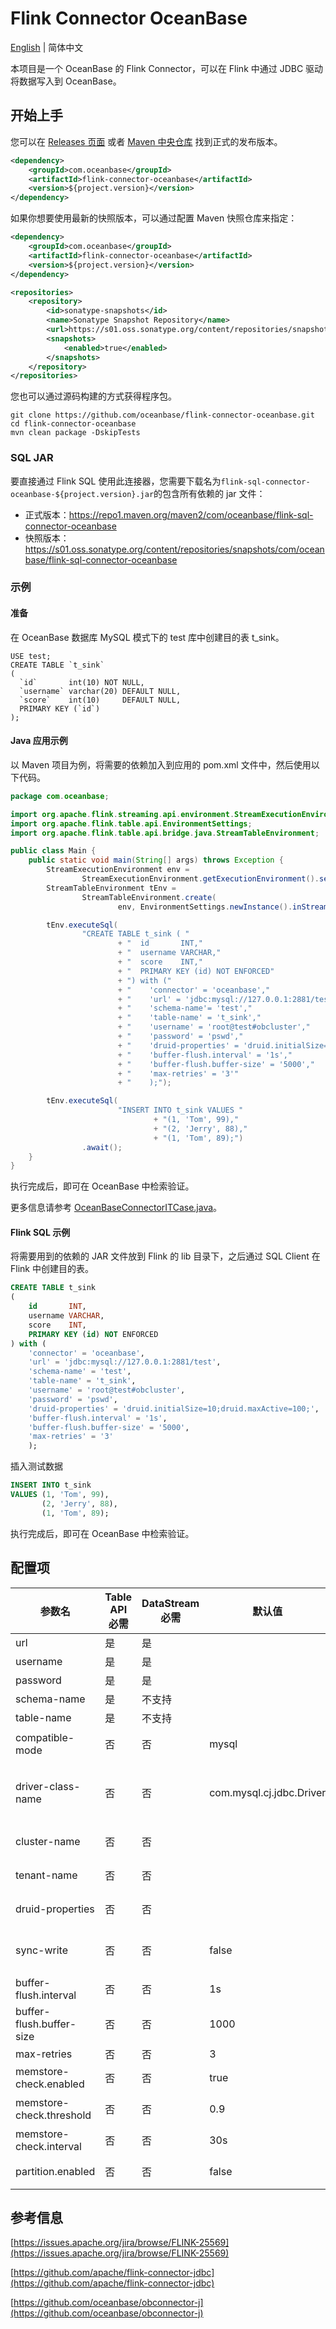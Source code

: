 # Flink Connector OceanBase

[English](flink-connector-oceanbase.md) | 简体中文

本项目是一个 OceanBase 的 Flink Connector，可以在 Flink 中通过 JDBC 驱动将数据写入到 OceanBase。

## 开始上手

您可以在 [Releases 页面](https://github.com/oceanbase/flink-connector-oceanbase/releases) 或者 [Maven 中央仓库](https://central.sonatype.com/artifact/com.oceanbase/flink-connector-oceanbase) 找到正式的发布版本。

```xml
<dependency>
    <groupId>com.oceanbase</groupId>
    <artifactId>flink-connector-oceanbase</artifactId>
    <version>${project.version}</version>
</dependency>
```

如果你想要使用最新的快照版本，可以通过配置 Maven 快照仓库来指定：

```xml
<dependency>
    <groupId>com.oceanbase</groupId>
    <artifactId>flink-connector-oceanbase</artifactId>
    <version>${project.version}</version>
</dependency>

<repositories>
    <repository>
        <id>sonatype-snapshots</id>
        <name>Sonatype Snapshot Repository</name>
        <url>https://s01.oss.sonatype.org/content/repositories/snapshots/</url>
        <snapshots>
            <enabled>true</enabled>
        </snapshots>
    </repository>
</repositories>
```

您也可以通过源码构建的方式获得程序包。

```shell
git clone https://github.com/oceanbase/flink-connector-oceanbase.git
cd flink-connector-oceanbase
mvn clean package -DskipTests
```

### SQL JAR

要直接通过 Flink SQL 使用此连接器，您需要下载名为`flink-sql-connector-oceanbase-${project.version}.jar`的包含所有依赖的 jar 文件：

- 正式版本：https://repo1.maven.org/maven2/com/oceanbase/flink-sql-connector-oceanbase
- 快照版本：https://s01.oss.sonatype.org/content/repositories/snapshots/com/oceanbase/flink-sql-connector-oceanbase

### 示例

#### 准备

在 OceanBase 数据库 MySQL 模式下的 test 库中创建目的表 t_sink。

```mysql
USE test;
CREATE TABLE `t_sink`
(
  `id`       int(10) NOT NULL,
  `username` varchar(20) DEFAULT NULL,
  `score`    int(10)     DEFAULT NULL,
  PRIMARY KEY (`id`)
);
```

#### Java 应用示例

以 Maven 项目为例，将需要的依赖加入到应用的 pom.xml 文件中，然后使用以下代码。

```java
package com.oceanbase;

import org.apache.flink.streaming.api.environment.StreamExecutionEnvironment;
import org.apache.flink.table.api.EnvironmentSettings;
import org.apache.flink.table.api.bridge.java.StreamTableEnvironment;

public class Main {
    public static void main(String[] args) throws Exception {
        StreamExecutionEnvironment env =
                StreamExecutionEnvironment.getExecutionEnvironment().setParallelism(1);
        StreamTableEnvironment tEnv =
                StreamTableEnvironment.create(
                        env, EnvironmentSettings.newInstance().inStreamingMode().build());

        tEnv.executeSql(
                "CREATE TABLE t_sink ( "
                        + "  id       INT,"
                        + "  username VARCHAR,"
                        + "  score    INT,"
                        + "  PRIMARY KEY (id) NOT ENFORCED"
                        + ") with ("
                        + "    'connector' = 'oceanbase',"
                        + "    'url' = 'jdbc:mysql://127.0.0.1:2881/test',"
                        + "    'schema-name'= 'test',"
                        + "    'table-name' = 't_sink',"
                        + "    'username' = 'root@test#obcluster',"
                        + "    'password' = 'pswd',"
                        + "    'druid-properties' = 'druid.initialSize=10;druid.maxActive=100',"
                        + "    'buffer-flush.interval' = '1s',"
                        + "    'buffer-flush.buffer-size' = '5000',"
                        + "    'max-retries' = '3'"
                        + "    );");

        tEnv.executeSql(
                        "INSERT INTO t_sink VALUES "
                                + "(1, 'Tom', 99),"
                                + "(2, 'Jerry', 88),"
                                + "(1, 'Tom', 89);")
                .await();
    }
}

```

执行完成后，即可在 OceanBase 中检索验证。

更多信息请参考 [OceanBaseConnectorITCase.java](../../flink-connector-oceanbase/src/test/java/com/oceanbase/connector/flink/OceanBaseConnectorITCase.java)。

#### Flink SQL 示例

将需要用到的依赖的 JAR 文件放到 Flink 的 lib 目录下，之后通过 SQL Client 在 Flink 中创建目的表。

```sql
CREATE TABLE t_sink
(
    id       INT,
    username VARCHAR,
    score    INT,
    PRIMARY KEY (id) NOT ENFORCED
) with (
    'connector' = 'oceanbase',
    'url' = 'jdbc:mysql://127.0.0.1:2881/test',
    'schema-name' = 'test',
    'table-name' = 't_sink',
    'username' = 'root@test#obcluster',
    'password' = 'pswd',
    'druid-properties' = 'druid.initialSize=10;druid.maxActive=100;',
    'buffer-flush.interval' = '1s',
    'buffer-flush.buffer-size' = '5000',
    'max-retries' = '3'
    );
```

插入测试数据

```sql
INSERT INTO t_sink
VALUES (1, 'Tom', 99),
       (2, 'Jerry', 88),
       (1, 'Tom', 89);
```

执行完成后，即可在 OceanBase 中检索验证。

## 配置项

|           参数名            | Table API 必需 | DataStream 必需 |           默认值            |    类型    |                            描述                             |
|--------------------------|--------------|---------------|--------------------------|----------|-----------------------------------------------------------|
| url                      | 是            | 是             |                          | String   | 数据库的 JDBC url。                                            |
| username                 | 是            | 是             |                          | String   | 连接用户名。                                                    |
| password                 | 是            | 是             |                          | String   | 连接密码。                                                     |
| schema-name              | 是            | 不支持           |                          | String   | 连接的 schema 名或 db 名。                                       |
| table-name               | 是            | 不支持           |                          | String   | 表名。                                                       |
| compatible-mode          | 否            | 否             | mysql                    | String   | 兼容模式，可以是 'mysql' 或 'oracle'。                              |
| driver-class-name        | 否            | 否             | com.mysql.cj.jdbc.Driver | String   | 驱动类名，默认为 'com.mysql.cj.jdbc.Driver'，如果设置了其他值，需要手动引入对应的依赖。 |
| cluster-name             | 否            | 否             |                          | String   | 集群名，'partition.enabled' 为 true 时为必填。                      |
| tenant-name              | 否            | 否             |                          | String   | 租户名，'partition.enabled' 为 true 时为必填。                      |
| druid-properties         | 否            | 否             |                          | String   | Druid 连接池属性，多个值用分号分隔。                                     |
| sync-write               | 否            | 否             | false                    | Boolean  | 是否开启同步写，设置为 true 时将不使用 buffer 直接写入数据库。                    |
| buffer-flush.interval    | 否            | 否             | 1s                       | Duration | 缓冲区刷新周期。                                                  |
| buffer-flush.buffer-size | 否            | 否             | 1000                     | Integer  | 缓冲区大小。                                                    |
| max-retries              | 否            | 否             | 3                        | Integer  | 失败重试次数。                                                   |
| memstore-check.enabled   | 否            | 否             | true                     | Boolean  | 是否开启内存检查。                                                 |
| memstore-check.threshold | 否            | 否             | 0.9                      | Double   | 内存使用的阈值相对最大限制值的比例。                                        |
| memstore-check.interval  | 否            | 否             | 30s                      | Duration | 内存使用检查周期。                                                 |
| partition.enabled        | 否            | 否             | false                    | Boolean  | 是否启用分区计算功能，按照分区来写数据。                                      |

## 参考信息

[https://issues.apache.org/jira/browse/FLINK-25569](https://issues.apache.org/jira/browse/FLINK-25569)

[https://github.com/apache/flink-connector-jdbc](https://github.com/apache/flink-connector-jdbc)

[https://github.com/oceanbase/obconnector-j](https://github.com/oceanbase/obconnector-j)
